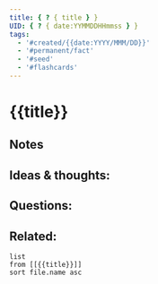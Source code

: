 ```yaml
---
title: { ? { title } }
UID: { ? { date:YYMMDDHHmmss } }
tags:
  - '#created/{{date:YYYY/MMM/DD}}'
  - '#permanent/fact'
  - '#seed'
  - '#flashcards'
---
```

# {{title}}

## Notes


## Ideas & thoughts:


## Questions:


## Related:
```dataview
list
from [[{{title}}]]
sort file.name asc
```
